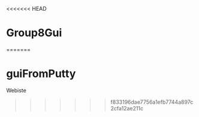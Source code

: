 <<<<<<< HEAD
# Group8Gui
=======
# guiFromPutty
Webiste
>>>>>>> f833196dae7756a1efb7744a897c2cfa12ae211c
